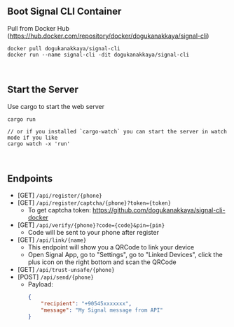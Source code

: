 ## Boot Signal CLI Container
Pull from Docker Hub (https://hub.docker.com/repository/docker/dogukanakkaya/signal-cli)
```
docker pull dogukanakkaya/signal-cli
docker run --name signal-cli -dit dogukanakkaya/signal-cli
```

<br>

## Start the Server
Use cargo to start the web server
```
cargo run

// or if you installed `cargo-watch` you can start the server in watch mode if you like
cargo watch -x 'run'
```

<br>

## Endpoints
- [GET] `/api/register/{phone}`
- [GET] `/api/register/captcha/{phone}?token={token}`
  - To get captcha token: https://github.com/dogukanakkaya/signal-cli-docker
- [GET] `/api/verify/{phone}?code={code}&pin={pin}`
  - Code will be sent to your phone after register
- [GET] `/api/link/{name}`
  - This endpoint will show you a QRCode to link your device
  - Open Signal App, go to "Settings", go to "Linked Devices", click the plus icon on the right bottom and scan the QRCode
- [GET] `/api/trust-unsafe/{phone}`
- [POST] `/api/send/{phone}`
  - Payload: 
    ```json
    {
        "recipient": "+90545xxxxxxx",
        "message": "My Signal message from API"
    }
    ```
